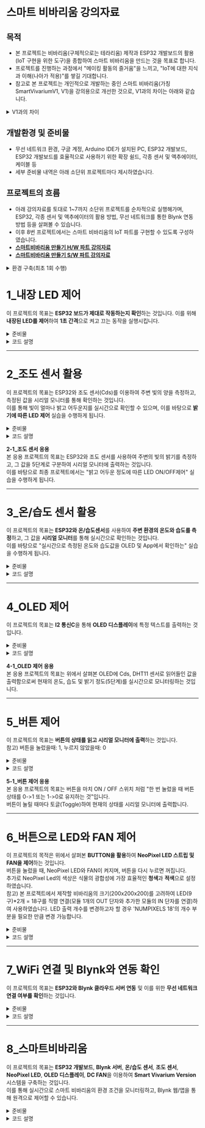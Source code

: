 # 스마트 비바리움 강의자료
## 목적
- 본 프로젝트는 비바리움(구체적으로는 테라리움) 제작과 ESP32 개발보드의 활용(IoT 구현을 위한 도구)을 종합하여 스마트 비바리움을 만드는 것을 목표로 합니다.
- 프로젝트를 진행하는 과정에서 "메이킹 활동의 즐거움"을 느끼고, "IoT에 대한 지식과 이해(나아가 적용)"를 쌓길 기대합니다.
- 참고로 본 프로젝트는 개인적으로 개발하는 중인 스마트 비바리움(가칭 SmartVivariumV1, V1)을 강의용으로 개선한 것으로, V1과의 차이는 아래와 같습니다.

<details>
  <summary>V1과의 차이</summary>

**1. ESP32 개발보드 변경**
- 기존 5 type 포트가 C-type 포트로 변경되었습니다.

**2. ESP32 확장쉴드 변경**  
- Motor Driver가 내장됨으로써 직류 모터의 활용이 손쉬워졌습니다.

**3. 연결 케이블의 개선(잘 꼬이지 않음)이 됨**

**4. 쉴드 및 센서 등의 모듈이 Inserted nut 방식(볼트를 체결할 수 있는 나사산이 내장됨)으로 변경됨**
- 너트의 사용이 최소화되었습니다.

**5. IoT 데이터 스트림을 위한 Web Server를 'ThingsBoard에서 Blynk로 변경함**
- 기능은 제한되었으나, 보다 손쉬운 활용이 가능해졌습니다.

**[스마트비바리움 버전1 보기](https://github.com/kimyw33/SmartVivarirumV1/blob/main/)**
</details>

## 개발환경 및 준비물
- 무선 네트워크 환경, 구글 계정, Arduino IDE가 설치된 PC, ESP32 개발보드, ESP32 개발보드를 효율적으로 사용하기 위한 확장 쉴드, 각종 센서 및 액추에이터, 케이블 등
- 세부 준비물 내역은 아래 소단위 프로젝트마다 제시하였습니다.

## 프로젝트의 흐름
- 아래 강의자료를 토대로 1~7까지 소단위 프로젝트를 순차적으로 실행해가며, ESP32, 각종 센서 및 액추에이터의 활용 방법, 무선 네트워크를 통한 Blynk 연동 방법 등을 살펴볼 수 있습니다.
- 이후 8번 프로젝트에서는 스마트 비바리움의 IoT 파트를 구현할 수 있도록 구성하였습니다.
- **[스마트비바리움 만들기 H/W 파트 강의자료](https://docs.google.com/presentation/d/12xPUkoJv91gLXm0bsvXzf9R5jyYTA5dgaRWX5TxJ8Es/edit#slide=id.g30a0a790ebb_0_480)**
- **[스마트비바리움 만들기 S/W 파트 강의자료](https://docs.google.com/presentation/d/1XFu0OybRgOFuvAiohChtytxxnoHKm3WtEePIajUeksk/edit#slide=id.g2768ca7ef44_0_65)**

<details>
  <summary>환경 구축(최초 1회 수행)</summary>
  1. OS에 맞는 Arduino IDE 설치 <a href="https://www.arduino.cc/en/software">설치 링크</a><br>
  2. 필요한 경우 시스템 언어 변경(File/Arduino IED->Preferences->재시작)<br>
  3. 기본 설정->추가 보드 관리자 URL->"비공식 보드 지원 URL 목록을 보려면 클릭하십시오." 클릭->"Espressif ESP32" 검색->해당 "*.json"파일 복사/붙여넣기 후 확인<br>
  4. 보드 매니저->**esp32 by Espressif Systems**설치<br>
  5. PC와 ESP32 연결<br>
  6. 보드 및 포트를 아래와 같이 연결<br>
     - 보드: DOIT ESP32 DEVKIT V1<br>
     - 포트: Serial Port(USB), 포트 번호는 COM4, COM3 등으로 다를 수 있음.<br>
  참고) ESP32 업로드 에러 발생 시, <a href="https://docs.google.com/presentation/d/1MqSPEBPEWeh-agVcmBz7CRioSePWG-13oV_nJNzy-uo/edit?usp=sharing">문제 해결 방법</a>
</details>

# 1_내장 LED 제어

이 프로젝트의 목표는 **ESP32 보드가 제대로 작동하는지 확인**하는 것입니다. 이를 위해 **내장된 LED를 제어**하여 **1초 간격**으로 켜고 끄는 동작을 실행시킵니다.

<details>
  <summary>준비물</summary>
  - ESP32 보드 1개
  - USB 케이블(ESP32와 PC 연결용) 1개
  - Arduino IDE(코드 작성 및 업로드)
</details>

<details>
  <summary>코드 설명</summary>
  이 실습에서는 ESP32 내장 LED를 활용하여 간단한 점멸 제어를 수행합니다.<br>
  GPIO 2번 핀에 연결된 내장 LED를 1초마다 켜고 끄는 동작을 반복하게 됩니다.<br>
</details>

---

# 2_조도 센서 활용

이 프로젝트의 목표는 ESP32와 조도 센서(Cds)를 이용하여 주변 빛의 양을 측정하고, 측정된 값을 시리얼 모니터를 통해 확인하는 것입니다.<br>
이를 통해 빛이 얼마나 밝고 어두운지를 실시간으로 확인할 수 있으며, 이를 바탕으로 **밝기에 따른 LED 제어** 실습을 수행하게 됩니다.

<details>
  <summary>준비물</summary>
  - ESP32 보드 1개
  - EPS32 쉴드(DOIT ESP32 DEVKIT V1) 1개
  - USB 케이블(ESP32와 PC 연결용) 1개
  - 조도 센서(Cds) 1개
  - 점퍼 와이어(쉴드와 조도 센서 모듈 연결용) 1개
  - Arduino IDE(코드 작성 및 업로드)
</details>

<details>
  <summary>코드 설명</summary>
  - 쉴드의 입력 전용(Input Only) 중, GPIO 34번 핀을 사용하여 조도 센서의 값을 아날로그 신호 형태로 읽어들입니다.
  - 읽어들인 아날로그 값(0 ~ 4095)은 빛의 양에 따라 변화하며, 값이 낮을수록 어두운 상태, 값이 높을수록 밝은 상태를 의미합니다.
  - 시리얼 모니터를 통해 실시간으로 주변 환경의 밝기를 모니터링합니다.
</details>

**2-1_조도 센서 응용**<br>
본 응용 프로젝트의 목표는 ESP32와 조도 센서를 사용하여 주변의 빛의 밝기를 측정하고, 그 값을 5단계로 구분하여 시리얼 모니터에 출력하는 것입니다.<br>
이를 바탕으로 최종 프로젝트에서는 "밝고 어두운 정도에 따른 LED ON/OFF제어" 실습을 수행하게 됩니다.

---

# 3_온/습도 센서 활용

이 프로젝트의 목표는 **ESP32와 온/습도센서**를 사용하여 **주변 환경의 온도와 습도를 측정**하고, 그 값을 **시리얼 모니터**를 통해 실시간으로 확인하는 것입니다.<br>
이를 바탕으로 "실시간으로 측정된 온도와 습도값을 OLED 및 App에서 확인하는" 실습을 수행하게 됩니다.

<details>
  <summary>준비물</summary>
  - ESP32 보드 1개
  - EPS32 쉴드(DOIT ESP32 DEVKIT V1) 1개
  - USB 케이블(ESP32와 PC 연결용) 1개
  - 온/습도 센서(DHT11) 1개
  - 점퍼 와이어(쉴드와 온/습도 센서 모듈 연결용) 1개
  - Arduino IDE (코드 작성 및 업로드)
  - DHT 라이브러리(Arduino IDE에서 설치, 본 실습에서는 "DHT sensor library" by Adafruit 사용)
</details>

<details>
  <summary>코드 설명</summary>
  - GPIO 33번 핀에 연결된 DHT11 센서로부터 온도와 습도 데이터를 읽어들입니다.
  - 'DHT.h'헤더파일에 포함된 `dht.readTemperature()` 함수로 온도 값을, `dht.readHumidity()` 함수로 습도 값을 읽습니다.
  - 읽어들인 값은 시리얼 모니터를 통해 출력되며, DHT11 센서는 특성 상 최소 2초 이상의 지연이 필요하므로, 'delay(2000)'를 사용합니다.
</details>

---

# 4_OLED 제어

이 프로젝트의 목표는 **I2 통신C**을 통해 **OLED 디스플레이**에 특정 텍스트를 출력하는 것입니다.

<details>
  <summary>준비물</summary>
  - ESP32 보드 1개
  - EPS32 쉴드(DOIT ESP32 DEVKIT V1) 1개
  - USB 케이블(ESP32와 PC 연결용) 1개
  - 128x64 OLED 디스플레이(SSD1306) 1개
  - 점퍼 와이어(쉴드와 OLED 모듈 연결용, 4핀) 1개
  - Arduino IDE (코드 작성 및 업로드)
  - Adafruit BusIO, Adafruit GFX 및 Adafruit SSD1306 라이브러리(Arduino IDE에서 설치, 본 실습에서는 "Adafruit SSD1306" by Adafruit 사용)
</details>

<details>
  <summary>코드 설명</summary>
  - I2C 통신을 사용하여 SSD1306 OLED 디스플레이에 텍스트를 출력합니다.
  - 디스플레이의 해상도(128x64)를 설정하고, 디스플레이 객체를 초기화한 후 텍스트를 출력합니다.
  - 텍스트는 총 4줄로 구성되어 있으며, "Smart Vivarium Test"와 "프로젝트 제작자 이름/닉네임"을 포함합니다.
  - 'display.clearDisplay()'로 화면을 지우고(초기화), "display.setTextSize(2)"로 텍스트 크기를 두 배로 설정합니다.
  - 'display.println()'과 'display.print()'를 사용하여 각 줄에 텍스트를 출력하며, 'display.display()'를 호출하여 내용을 OLED 화면에 텍스트를 출력합니다.
  - 또한 프로그램이 정상적으로 작동하지 않을 경우, 시리얼 모니터에 오류 메시지를 출력한 후 무한 루프에 빠져 오류를 디버깅할 수 있게 설정되어 있습니다.
</details>

**4-1_OLED 제어 응용**<br>
  본 응용 프로젝트의 목표는 위에서 살펴본 OLED에 Cds, DHT11 센서로 읽어들인 값을 출력함으로써 현재의 온도, 습도 및 밝기 정도(5단계)를 실시간으로 모니터링하는 것입니다.

  ---

# 5_버튼 제어

이 프로젝트의 목표는 **버튼의 상태를 읽고 시리얼 모니터에 출력**하는 것입니다.<br>
참고) 버튼을 눌렀을때: 1, 누르지 않았을때: 0

<details>
  <summary>준비물</summary>
  - ESP32 보드 1개
  - EPS32 쉴드(DOIT ESP32 DEVKIT V1) 1개
  - USB 케이블(ESP32와 PC 연결용) 1개
  - BUTTON 모듈 1개
  - 점퍼 와이어(쉴드와 BUTTON 모듈 연결용) 1개
  - Arduino IDE (코드 작성 및 업로드)
</details>

<details>
  <summary>코드 설명</summary>
  - 버튼 핀 설정: 'pinMode(BUTTON, INPUT)'을 사용하여 버튼 핀을 입력 모드로 설정합니다.
  - 버튼 상태 읽기: 'digitalRead(BUTTON)'으로 버튼 핀의 디지털 입력 값을 읽어옵니다.
  - 버튼 상태 출력: 읽어온 버튼 상태를 'Serial.println(buttonState)'을 사용하여 시리얼 모니터에 출력합니다.
  - 디바운싱: 'delay(100)'을 사용하여 버튼 상태를 읽는 간격을 0.1초로 설정하여 입력 노이즈를 방지합니다.
</details>

**5-1_버튼 제어 응용**<br>
본 응용 프로젝트의 목표는 버튼을 마치 ON / OFF 스위치 처럼 "한 번 눌렀을 때 버튼 상태를 0->1 또는 1->0로 유지하는 것"입니다.<br>
버튼이 눌릴 때마다 토글(Toggle)하여 현재의 상태를 시리얼 모니터에 출력합니다.

 ---

 # 6_버튼으로 LED와 FAN 제어

이 프로젝트의 목적은 위에서 살펴본 **BUTTON을 활용**하여 **NeoPixel LED 스트립 및 FAN을 제어**하는 것입니다.<br>
버튼을 눌렀을 때, NeoPixel LED와 FAN이 켜지며, 버튼을 다시 누르면 꺼집니다.<br>
추가로 NeoPixel Led의 색상은 식물의 광합성에 가장 효율적인 **청색**과 **적색**으로 설정하였습니다.<br>
참고) 본 프로젝트에서 제작할 비바리움의 크기(200x200x200)를 고려하여 LED(9구)*2개 = 18구를 직렬 연결(모듈 1개의 OUT 단자와 추가한 모듈의 IN 단자를 연결)하여 사용하였습니다. LED 출력 개수를 변경하고자 할 경우 'NUMPIXELS 18'의 개수 부분을 필요한 만큼 변경 가능합니다.

<details>
  <summary>준비물</summary>
  - ESP32 보드 1개
  - EPS32 쉴드(DOIT ESP32 DEVKIT V1, 모터 드라이버 내장) 1개
  - USB 케이블(ESP32와 PC 연결용) 1개
  - BUTTON 모듈 1개
  - NeoPixel LED 스트립 모듈 2개(픽셀 수: 9구*2개 = 총 18구)
  - DC FAN 1개
  - 점퍼 와이어(쉴드와 BUTTON 모듈, LED 모듈 연결용) 총 3개
  - Arduino IDE (코드 작성 및 업로드)
  - Adafruit NeoPixel 라이브러리(Arduino IDE에서 설치, 본 실습에서는 "Adafruit NeoPixel" by Adafruit 사용)
</details>

<details>
  <summary>코드 설명</summary>
  - 버튼 상태 읽기: `digitalRead(BUTTON_PIN)`을 사용하여 버튼의 현재 상태를 읽어옵니다.
  - 버튼 상태 변화 감지: 버튼의 상태가 변화했는지 확인하고, 상태가 `HIGH`일 때 LED 상태를 토글합니다.
  - LED 색상 설정: `ledState` 변수에 따라 LED의 색상을 설정합니다. 버튼이 눌리면 짝수 인덱스의 LED를 빨간색으로, 홀수 인덱스의 LED를 파란색으로 설정합니다. 버튼이 눌리지 않으면 모든 LED를 꺼서 LED를 끕니다.
  - FAN ON/OFF 설정: 'fanState' 변수를 활용하여 LED의 On/OFF와 동시에 FAN을 켜고 끕니다.
  - 디바운싱: 버튼 입력의 노이즈를 방지하기 위해 짧은 지연을 추가합니다.
</details>

---

 # 7_WiFi 연결 및 Blynk와 연동 확인

 이 프로젝트의 목표는 **ESP32와 Blynk 클라우드 서버 연동** 및 이를 위한 **무선 네트워크 연결 여부를 확인**하는 것입니다.

<details>
  <summary>준비물</summary>
  - ESP32 보드 1개
  - EPS32 쉴드(DOIT ESP32 DEVKIT V1) 1개
  - USB 케이블(ESP32와 PC 연결용) 1개
  - 무선 네트워크 환경(ssid 입력 시 5[Ghz]는 불가능함에 유의, 2.4[Ghz] 사용)
  - Arduino IDE (코드 작성 및 업로드)
  - Blynk 라이브러리 (Arduino IDE에서 설치, 본 실습에서는 "Blynk" by Volodymyr Shymanskyy 사용)
</details>

<details>
  <summary>코드 설명</summary>
  - `Blynk.begin()` 함수를 사용하여 ESP32가 WiFi 네트워크와 Blynk 서버에 연결되도록 설정합니다.
  - 내장 LED(2번 핀)를 제어하여 WiFi 및 Blynk 서버의 연결 상태를 시각적으로 확인할 수 있습니다.
  - `Blynk.run()` 함수는 Blynk 라이브러리가 원활하게 동작하고, 서버와의 통신을 지속적으로 유지하도록 합니다.
  - 연결 상태에 따라 ESP32에 내장된 LED를 깜빡이도록 하여, WiFi 연결 및 Blynk 서버에 연결된 상태를 육안으로 확인할 수 있습니다.
  - WiFi가 연결된 경우: LED가 1초 간격으로 깜빡입니다.
  - WiFi가 연결되지 않았거나, Blynk 서버에 연결되지 않은 경우: LED가 꺼져 있습니다.
  - 참고) `Serial.begin(9600)`은 시리얼 모니터에서 디버깅 정보를 확인할 수 있도록 설정하였으며, Blynk 서버와의 통신 상태를 확인하는 데 사용할 수 있습니다.
</details>

---

# 8_스마트비바리움

이 프로젝트의 목표는 **ESP32 개발보드**, **Blynk 서버**, **온/습도 센서**, **조도 센서**, **NeoPixel LED**, **OLED 디스플레이**, **DC FAN**을 이용하여 **Smart Vivarium Version** 시스템을 구축하는 것입니다.<br>
이를 통해 실시간으로 스마트 비바리움의 환경 조건을 모니터링하고, Blynk 웹/앱을 통해 원격으로 제어할 수 있습니다.

<details>
  <summary>준비물</summary>
  - ESP32 보드 1개
  - ESP32 확장 쉴드 1개(모터 드라이버 내장 쉴드)
  - 온/습도 센서 모듈 1개(DHT11)
  - 조도 센서 모듈 1개
  - NeoPixel LED(9구) * 2개(총 18구)
  - DC FAN 1개
  - SSD1306 OLED 디스플레이
  - 버튼 1개
  - USB 케이블 (ESP32와 PC 연결용)
  - WiFi 네트워크 (SSID 및 비밀번호 필요)
  - Blynk 템플릿 (Blynk 계정 및 인증 토큰 필요)
  - Arduino IDE (코드 작성 및 업로드)
  - 필요한 라이브러리 (Blynk, Adafruit SSD1306, Adafruit GFX, Adafruit NeoPixel, DHT)
</details>

<details>
  <summary>코드 설명</summary>
  - WiFi 및 Blynk 연결: `Blynk.begin()`을 사용하여 ESP32가 WiFi 네트워크와 Blynk 서버에 연결되도록 설정합니다.
  - 온습도 측정: `dhtEvent()` 함수는 DHT11 센서를 사용하여 실시간으로 온도와 습도를 측정하고, 측정된 데이터를 Blynk 앱으로 전송합니다.
  - 조도 측정: `cdsEvent()` 함수는 조도 센서(Cds)를 사용하여 빛의 밝기를 측정하고, 이를 Blynk 앱으로 전송합니다.
  - OLED 디스플레이: `showDisplay()` 함수는 OLED 디스플레이에 실시간으로 측정된 온도, 습도, 조도 값을 출력합니다.
  - LED 제어: `updateLEDState()` 함수는 NeoPixel LED의 상태를 제어하며, Blynk 앱 또는 버튼을 통해 켜고 끌 수 있습니다.
  - FAN 제어: 'updateFANState()' 함수는 팬(Fan)의 상태를 제어하며, Blynk 앱을 통해 켜고 끌 수 있습니다.
  - 버튼 제어: `handleButtonPress()` 함수는 버튼을 눌렀을 때 NeoPixel LED 상태를 토글합니다. 버튼이 눌릴 때 LED 상태가 바뀌고, 변경된 상태는 Blynk 앱으로 전송됩니다.
  - Blynk 앱 제어: `BLYNK_WRITE(V3)` 핸들러는 Blynk 앱에서 V3 가상 핀을 통해 LED를 제어하며, 앱에서 보내온 값을 기반으로 NeoPixel LED의 상태를 제어합니다.
  - 타이머 설정: `timer.setInterval()` 함수를 사용하여 일정 시간마다 센서 데이터를 읽고, OLED 디스플레이를 갱신하며, Blynk 서버와 통신합니다.
</details>